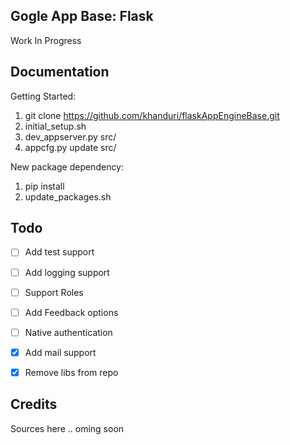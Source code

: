 Gogle App Base: Flask
-------
Work In Progress



Documentation
-------

Getting Started:
 1. git clone https://github.com/khanduri/flaskAppEngineBase.git
 1. initial_setup.sh
 1. dev_appserver.py src/
 1. appcfg.py update src/

New package dependency:
 1. pip install <package>
 1. update_packages.sh



Todo
-------
 - [ ] Add test support
 - [ ] Add logging support
 - [ ] Support Roles
 - [ ] Add Feedback options
 - [ ] Native authentication
 - [x] Add mail support
 - [x] Remove libs from repo



Credits
-------
Sources here .. oming soon
